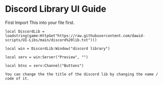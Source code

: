 # Discord Library UI Guide

First Import This into your file first.

```
local DiscordLib = loadstring(game:HttpGet"https://raw.githubusercontent.com/dawid-scripts/UI-Libs/main/discord%20lib.txt")()

local win = DiscordLib:Window("discord library")

local serv = win:Server("Preview", "")

local btns = serv:Channel("Buttons")

You can change the the title of the discord lib by changing the name / code of it.
